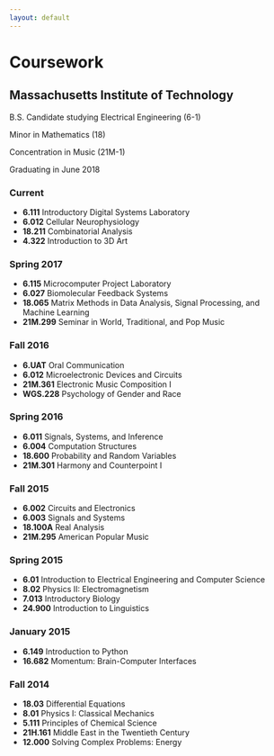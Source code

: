 ```yaml
---
layout: default
---
```

# Coursework

## Massachusetts Institute of Technology

B.S. Candidate studying Electrical Engineering (6-1)

Minor in Mathematics (18)

Concentration in Music (21M-1)

Graduating in June 2018

### Current
*   **6.111** Introductory Digital Systems Laboratory
*   **6.012** Cellular Neurophysiology
*   **18.211** Combinatorial Analysis
*   **4.322** Introduction to 3D Art

### Spring 2017
*   **6.115** Microcomputer Project Laboratory
*   **6.027** Biomolecular Feedback Systems
*   **18.065** Matrix Methods in Data Analysis, Signal Processing, and Machine Learning
*   **21M.299** Seminar in World, Traditional, and Pop Music

### Fall 2016
*   **6.UAT** Oral Communication
*   **6.012** Microelectronic Devices and Circuits
*   **21M.361** Electronic Music Composition I
*   **WGS.228** Psychology of Gender and Race

### Spring 2016
*   **6.011** Signals, Systems, and Inference
*   **6.004** Computation Structures
*   **18.600** Probability and Random Variables
*   **21M.301** Harmony and Counterpoint I

### Fall 2015
*   **6.002** Circuits and Electronics
*   **6.003** Signals and Systems
*   **18.100A** Real Analysis
*   **21M.295** American Popular Music

### Spring 2015
*   **6.01** Introduction to Electrical Engineering and Computer Science
*   **8.02** Physics II: Electromagnetism
*   **7.013** Introductory Biology
*   **24.900** Introduction to Linguistics

### January 2015
*   **6.149** Introduction to Python
*   **16.682** Momentum: Brain-Computer Interfaces

### Fall 2014
*   **18.03** Differential Equations
*   **8.01** Physics I: Classical Mechanics
*   **5.111** Principles of Chemical Science
*   **21H.161** Middle East in the Twentieth Century
*   **12.000** Solving Complex Problems: Energy
